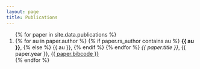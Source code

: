 ```yaml
---
layout: page
title: Publications
---
```


<ol>
  {% for paper in site.data.publications %}
  <li>
    {% for au in paper.author %}
      {% if paper.rs_author contains au %}
        <strong>{{ au }}</strong>,
      {% else %}
        {{ au }},
      {% endif %}
    {% endfor %}
    <em>{{ paper.title }}</em>, {{ paper.year }}, <a href="http://adsabs.harvard.edu/abs/{{ paper.bibcode }}">{{ paper.bibcode }}</a>
  </li>
  {% endfor %}
</ol>
